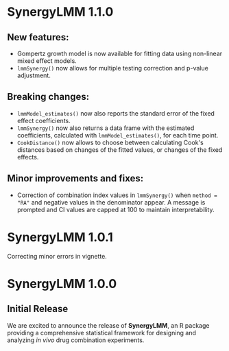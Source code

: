 # SynergyLMM 1.1.0

## New features:

* Gompertz growth model is now available for fitting data using non-linear mixed 
effect models.
* `lmmSynergy()` now allows for multiple testing correction and p-value 
adjustment.

## Breaking changes:

* `lmmModel_estimates()` now also reports the standard error of the 
fixed effect coefficients.
* `lmmSynergy()` now also returns a data frame with the estimated coefficients, 
calculated with `lmmModel_estimates()`, for each time point.
* `CookDistance()` now allows to choose between calculating Cook's distances 
based on changes of the fitted values, or changes of the fixed effects.

## Minor improvements and fixes:

* Correction of combination index values in `lmmSynergy()` when `method = "RA"` 
and negative values in the denominator appear. A message is prompted
and CI values are capped at 100 to maintain interpretability. 

# SynergyLMM 1.0.1

Correcting minor errors in vignette.

# SynergyLMM 1.0.0

## Initial Release
We are excited to announce the release of **SynergyLMM**, an R package providing a comprehensive statistical framework for designing and analyzing _in vivo_ drug combination experiments.
